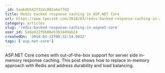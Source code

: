 ```yaml
---
_id: 5aa64b542f32dc002a6e77d2
title: Redis backed response caching in ASP.NET Core
url: https://www.tpeczek.com/2018/03/redis-backed-response-caching-in-aspnet.html
category: articles
slug: 'redis-backed-response-caching-in-aspnet-core'
user_id: 5a8a922f8b86e53b3449ab24
createdOn: '2018-03-12T08:32:54.941Z'
tags: ['asp.net-core']
---
```


ASP.NET Core comes with out-of-the-box support for server side in-memory response caching. This post shows how to replace in-memory approach with Redis and address durability and load balancing.
